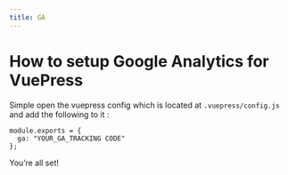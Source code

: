 ```yaml
---
title: GA 
---
```

# How to setup Google Analytics for VuePress


Simple open the vuepress config which is located at `.vuepress/config.js` and add the following to it :

```js{2}
module.exports = {
  ga: "YOUR_GA_TRACKING CODE"
};
```
You’re all set!
